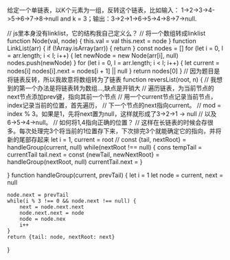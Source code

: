给定一个单链表，以K个元素为一组，反转这个链表，比如输入： 1->2->3->4->5->6->7->8->null and k = 3；输出：3->2->1->6->5->4->8->7->null.

// js里本身没有linklist，它的结构我自己定义么？
// 将一个数组转成linklist
function Node(val, node) {
    this.val = val
    this.next = node
}
function LinkList(arr) {
    if (!Array.isArray(arr)) {
        return 
    }
    const nodes = []
    for (let i = 0, l = arr.length; i < l; i++) {
        let newNode = new Node(arr[i], null)
        nodes.push(newNode)
    }
    for (let i = 0, l = arr.length; i < l; i++) {
        let current = nodes[i]
        nodes[i].next = nodes[i + 1] || null
    }
    return nodes[0]
}
// 因为题目是将链表反转，所以我故意将数组转为了链表
function reversList(root, n) {
   // 我想到的第一个办法是将链表转为数组...,缺点是开销大
   // 遍历链表，为当前节点的next节点添加prev键，指向其前一个节点
   // 用一个current节点记录当前节点，index记录当前的位置，首先遍历，
   // 下一个节点的next指向current。
   // mod = index % 3。如果是1，先将next置为null，这样就形成了3->2->1 -> null
   // 以及 6->5->4->null。
   // 如何将1,4指向正确的位置？
   // 这样在长链表的时候会存很多。每次处理完3个将当前的1位置存下来，下次排完3个就能确定它的指向，并将新的尾部存起来
   let i = 1, current = root
   // 
   const {tail, nextRoot} = handleGroup(current, null)
   while(nextRoot !== null) {
       cons tempTail = currentTail
       tail.next = 
       const {newTail, newNextRoot} = handleGroup(nextRoot, null)
       currentTail.next = 
   }
   
}
function handleGroup(current, prevTail) {
    let i = 1
    let node = current, next = null
    
    node.next = prevTail
    while(i % 3 !== 0 && node.next !== null) {
        next = node.next.next
        node.next.next = node
        node = node.nex
        i++
    }
    return {tail: node, nextRoot: next}
}